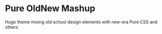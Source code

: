 # Pure OldNew Mashup

Hugo theme mixing old school design elements with new-era Pure CSS and others
